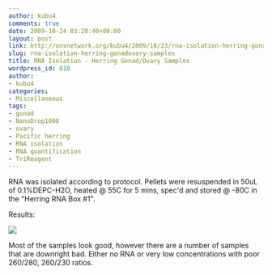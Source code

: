 ```yaml
---
author: kubu4
comments: true
date: 2009-10-24 03:20:40+00:00
layout: post
link: http://onsnetwork.org/kubu4/2009/10/23/rna-isolation-herring-gonadovary-samples/
slug: rna-isolation-herring-gonadovary-samples
title: RNA Isolation - Herring Gonad/Ovary Samples
wordpress_id: 810
author:
- kubu4
categories:
- Miscellaneous
tags:
- gonad
- NanoDrop1000
- ovary
- Pacific herring
- RNA isolation
- RNA quantification
- TriReagent
---
```


RNA was isolated according to protocol. Pellets were resuspended in 50uL of 0.1%DEPC-H2O, heated @ 55C for 5 mins, spec'd and stored @ -80C in the "Herring RNA Box #1".

Results:

![](http://eagle.fish.washington.edu/Arabidopsis/RNA%20Spec%20Readings/20091023%20RNA%20SJW.jpg)

Most of the samples look good, however there are a number of samples that are downright bad. Either no RNA or very low concentrations with poor 260/280, 260/230 ratios.
